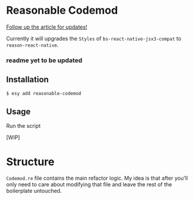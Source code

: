 # Reasonable Codemod

[Follow up the article for updates!](https://github.com/fakenickels/reasonable-codemod)

Currently it will upgrades the `Styles` of `bs-react-native-jsx3-compat` to `reason-react-native`.

### readme yet to be updated

## Installation

```console
$ esy add reasonable-codemod
```

## Usage

Run the script

[WIP]

# Structure

`Codemod.re` file contains the main refactor logic. My idea is that after you'll only need to care about modifying that file and leave the rest of the boilerplate untouched.
